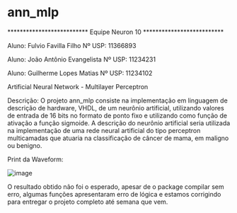 # ann_mlp

************************** Equipe Neuron 10 **************************

Aluno: Fulvio Favilla Filho                  Nº USP: 11366893

Aluno: João Antônio Evangelista              Nº USP: 11234231

Aluno: Guilherme Lopes Matias                Nº USP: 11234102



Artificial Neural Network - Multilayer Perceptron


Descrição: O projeto ann_mlp consiste na implementação em linguagem de descrição de hardware, VHDL, de um neurônio artificial, utilizando valores de entrada de 16 bits no formato de ponto fixo e utilizando como função de ativação a função sigmoide. A descrição do neurônio artificial seria utilizada na implementação de uma rede neural artificial do tipo perceptron multicamadas que atuaria na classificação de câncer de mama, em maligno ou benigno.


Print da Waveform:

![image](https://user-images.githubusercontent.com/86382671/128583899-f51c64e9-db2c-4aca-b278-b5630de68b42.png)

O resultado obtido não foi o esperado, apesar de o package compilar sem erro, algumas funções apresentaram erro de lógica e estamos corrigindo para entregar o projeto completo até semana que vem.
